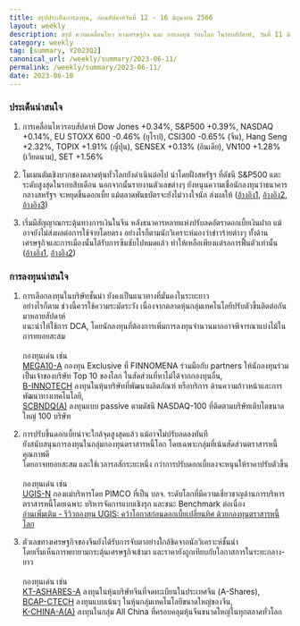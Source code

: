 ```yaml
---
title: สรุปประเด็นการลงทุน, ก่อนสัปดาห์วันที่ 12 - 16 มิถุนายน 2566
layout: weekly
description: สรุป ความเคลื่อนไหว ทางเศรษฐกิจ และ การลงทุน รอบโลก ในรอบสัปดาห์, วันที่ 11 มิถุนายน 2566
category: weekly
tag: [summary, Y2023Q2]
canonical_url: /weekly/summary/2023-06-11/
permalink: /weekly/summary/2023-06-11/
date: 2023-06-10
---
```


### ประเด็นน่าสนใจ

1. การเคลื่อนไหวรอบสัปดาห์ Dow Jones +0.34%, S&P500 +0.39%, NASDAQ +0.14%, EU STOXX 600 -0.46% (ยุโรป), CSI300 -0.65% (จีน), Hang Seng +2.32%, TOPIX +1.91% (ญี่ปุ่น), SENSEX +0.13% (อินเดีย), VN100 +1.28% (เวียดนาม), SET +1.56%

2. โมเมนตัมเชิงบวกของตลาดหุ้นทั่วโลกยังดำเนินต่อไป นำโดยฝั่งสหรัฐฯ ที่ดัชนี S&P500 แตะระดับสูงสุดในรอบสิบเดือน นอกจากนั้นรายงานตัวเลขต่างๆ ยังหนุนความเชื่อนักลงทุนว่าธนาคารกลางสหรัฐฯ จะหยุดขึ้นดอกเบี้ย แม้ตลาดพันธบัตรจะยังไม่วางใจนัก ส่งผลให้
([อ้างอิง1](https://www.cnbc.com/2023/06/08/stock-market-today-live-updates.html), 
[อ้างอิง2](https://www.cnbc.com/2023/06/09/dollar-eases-after-jump-in-us-jobless-claims-fed-in-focus.html), 
[อ้างอิง3](https://www.cnbc.com/2023/06/09/us-treasury-yields-investors-prepare-for-fed-policy-meeting.html)) 

3. เริ่มมีสัญญาณกระตุ้นทางการเงินในจีน หลังธนาคารหลายแห่งปรับลดอัตราดอกเบี้ยเงินฝาก แม้อาจยังไม่ส่งผลต่อการใช้จ่ายโดยตรง อย่างไรก็ตามนักวิเคราะห์มองว่าข่าวร้ายต่างๆ ทั้งด้านเศรษฐกิจและการเมืองนั้นได้รับการซึมซับไปหมดแล้ว ทำให้เหลือเพียงแต่รอการฟื้นตัวเท่านั้น
([อ้างอิง1](https://www.cnbc.com/2023/06/09/chinas-inflation-rises/falls.html), 
[อ้างอิง2](https://www.cnbc.com/2023/06/08/chinas-big-banks-cut-deposit-rates-signaling-monetary-easing-ahead.html)) 



### การลงทุนน่าสนใจ

1. การเลือกลงทุนในบริษัทชั้นนำ ยังคงเป็นแนวทางที่มั่นคงในระยะยาว  
อย่างไรก็ตาม ช่วงนี้ควรใช้ความระมัดระวัง เนื่องจากตลาดหุ้นกลุ่มเทคโนโลยีปรับตัวขึ้นติดต่อกันมาหลายสัปดาห์  
แนะนำให้ใช้การ DCA, โดยนักลงทุนที่ต้องการเพิ่มการลงทุนจำนวนมากอาจพิจารณาแบ่งไม้ในการทยอยสะสม<br><br>
กองทุนเด่น เช่น  
[MEGA10-A](https://www.finnomena.com/mega10/) กองทุน Exclusive ที่ FINNOMENA ร่วมมือกับ partners ให้นักลงทุนร่วมเป็นเจ้าของบริษัท Top 10 ของโลก ในสัดส่วนที่หาไม่ได้จากกองทุนอื่น,  
[B-INNOTECH](https://www.finnomena.com/fund/B-INNOTECH) ลงทุนในหุ้นบริษัทที่พัฒนาผลิตภัณฑ์ หรือบริการ ด้านความก้าวหน้าและการพัฒนาทางเทคโนโลยี,  
[SCBNDQ(A)](https://www.finnomena.com/fund/SCBNDQ(A)) ลงทุนแบบ passive ตามดัชนี NASDAQ-100 ที่ติดตามบริษัทเติบโตขนาดใหญ่ 100 บริษัท

2. การปรับขึ้นดอกเบี้ยน่าจะใกล้จุดสูงสุดแล้ว แม้อาจไม่ปรับลดลงทันที  
ยังสนับสนุนการลงทุนในกลุ่มกองทุนตราสารหนี้โลก โดยเฉพาะกลุ่มที่เน้นสัดส่วนตราสารหนี้คุณภาพดี  
โดยอาจทยอยสะสม และใช้เวลารอสักระยะหนึ่ง กว่าการปรับดอกเบี้ยลงจะหนุนให้ราคาปรับตัวขึ้น<br><br>
กองทุนเด่น เช่น  
[UGIS-N](https://www.finnomena.com/fund/UGIS-N) กองแม่บริหารโดย PIMCO ที่เป็น บลจ. ระดับโลกที่มีความเชี่ยวชาญด้านการบริหารตราสารหนี้โดยเฉพาะ บริหารจัดการแบบเชิงรุก และชนะ Benchmark ต่อเนื่อง  
[อ่านเพิ่มเติม - รีวิวกองทุน UGIS: คว้าโอกาสก่อนดอกเบี้ยเปลี่ยนทิศ ด้วยกองทุนตราสารหนี้โลก](https://www.finnomena.com/fruhling/ugis-n-review-2023/)

3. ตัวเลขทางเศรษฐกิจของจีนยังได้รับการจับตาอย่างใกล้ชิดจากนักวิเคราะห์ชั้นนำ  
โดยเริ่มเห็นการพยายามกระตุ้นเศรษฐกิจเข้ามา และราคายังถูกเทียบกับโอกาสการในระยะกลาง-ยาว<br><br>
กองทุนเด่น เช่น  
[KT-ASHARES-A](https://www.finnomena.com/fund/KT-Ashares-A) ลงทุนในหุ้นบริษัทจีนที่จดทะเบียนในประเทศจีน (A-Shares),  
[BCAP-CTECH](https://www.finnomena.com/fund/BCAP-CTECH) ลงทุนแบบเน้นๆ ในหุ้นกลุ่มเทคโนโลยีขนาดใหญ่ของจีน,  
[K-CHINA-A(A)](https://www.finnomena.com/fund/K-CHINA-A(A)) ลงทุนในกลุ่ม All China ที่ครอบคลุมหุ้นจีนขนาดใหญ่ในทุกตลาดทั่วโลก
